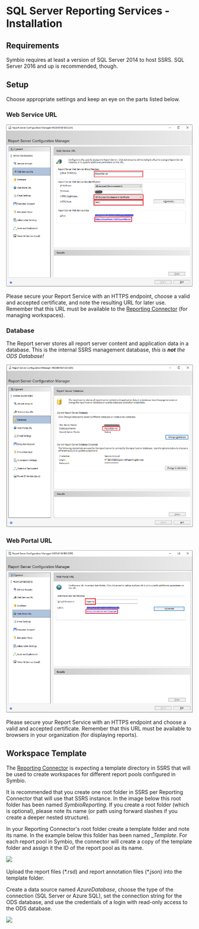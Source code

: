 # SQL Server Reporting Services - Installation

## Requirements

Symbio requires at least a version of SQL Server 2014 to host SSRS.
SQL Server 2016 and up is recommended, though.

## Setup

Choose appropriate settings and keep an eye on the parts listed below.

### Web Service URL

![](media/deploy-ssrs-1.png)

Please secure your Report Service with an HTTPS endpoint, choose a valid and accepted certificate, and note the resulting URL for later use. Remember that this URL must be available to the [Reporting Connector](reporting-connector.md) (for managing workspaces).

### Database

The Report server stores all report server content and application data in a database. This is the internal SSRS management database, _this is **not** the ODS Database!_

![](media/deploy-ssrs-1b.png)

### Web Portal URL

![](media/deploy-ssrs-2.png)

Please secure your Report Service with an HTTPS endpoint and choose a valid and accepted certificate. Remember that this URL must be available to browsers in your organization (for displaying reports).

## Workspace Template

The [Reporting Connector](reporting-connector.md) is expecting a template directory in SSRS that will be used to create workspaces for different report pools configured in Symbio.

It is recommended that you create one root folder in SSRS per Reporting Connector that will use that SSRS instance. In the image below this root folder has been named _SymbioReporting_. If you create a root folder (which is optional), please note its name (or path using forward slashes if you create a deeper nested structure).

In your Reporting Connector's root folder create a template folder and note its name. In the example below this folder has been named __Template_. For each report pool in Symbio, the connector will create a copy of the template folder and assign it the ID of the report pool as its name.

![](media/deploy-ssrs-3.png)

Upload the report files (\*.rsd) and report annotation files (\*.json) into the template folder.

Create a data source named _AzureDatabase_, choose the type of the connection (SQL Server or Azure SQL), set the connection string for the ODS database, and use the credentials of a login with read-only access to the ODS database.

![](media/deploy-ssrs-4.png)
